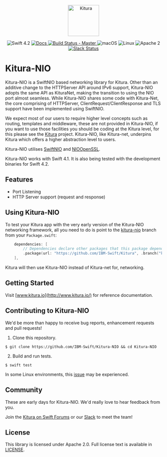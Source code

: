 <p align="center">
<a href="http://kitura.io/">
<img src="https://raw.githubusercontent.com/IBM-Swift/Kitura/master/Sources/Kitura/resources/kitura-bird.svg?sanitize=true" height="100" alt="Kitura">
</a>
</p>


<p align="center">
<img src="https://img.shields.io/badge/Swift-4.2-orange.svg?style=flat" alt="Swift 4.2">
<a href="https://www.kitura.io/packages.html#all">
<img src="https://img.shields.io/badge/docs-kitura.io-1FBCE4.svg" alt="Docs">
</a>
<a href="https://travis-ci.org/IBM-Swift/Kitura-NIO">
<img src="https://travis-ci.org/IBM-Swift/Kitura-NIO.svg?branch=master" alt="Build Status - Master">
</a>
<img src="https://img.shields.io/badge/os-macOS-green.svg?style=flat" alt="macOS">
<img src="https://img.shields.io/badge/os-linux-green.svg?style=flat" alt="Linux">
<img src="https://img.shields.io/badge/license-Apache2-blue.svg?style=flat" alt="Apache 2">
<a href="http://swift-at-ibm-slack.mybluemix.net/">
<img src="http://swift-at-ibm-slack.mybluemix.net/badge.svg" alt="Slack Status">
</a>
</p>

# Kitura-NIO

Kitura-NIO is a SwiftNIO based networking library for Kitura. Other than an additive change to the HTTPServer API around IPv6 support, Kitura-NIO adopts the same API as KituraNet, making the transition to using the NIO port almost seamless. While Kitura-NIO shares some code with Kitura-Net, the core comprising of HTTPServer, ClientRequest/ClientResponse and TLS support have been implemented using SwiftNIO.

We expect most of our users to require higher level concepts such as routing, templates and middleware, these are not provided in Kitura-NIO, if you want to use those facilities you should be coding at the Kitura level, for this please see the [Kitura](https://github.com/IBM-Swift/Kitura) project. Kitura-NIO, like  Kitura-net, underpins Kitura which offers a higher abstraction level to users.

Kitura-NIO utilises [SwiftNIO](https://github.com/apple/swift-nio) and [NIOOpenSSL](https://github.com/apple/swift-nio-ssl).

Kitura-NIO works with Swift 4.1. It is also being tested with the development binaries for Swift 4.2.

## Features

- Port Listening
- HTTP Server support (request and response)

## Using Kitura-NIO

To test your Kitura app with the very early version of the Kitura-NIO networking framework, all you need to do is point to the [kitura-nio](https://github.com/IBM-Swift/Kitura/tree/kitura-nio) branch from your `Package.swift`:

```swift
    dependencies: [
        // Dependencies declare other packages that this package depends on.
        .package(url: "https://github.com/IBM-Swift/Kitura", .branch("kitura-nio")),
    ],
```

Kitura will then use Kitura-NIO instead of Kitura-net for, networking.

## Getting Started

Visit [www.kitura.io](http://www.kitura.io/) for reference documentation.

## Contributing to Kitura-NIO

We'd be more than happy to receive bug reports, enhancement requests and pull requests!

1. Clone this repository.

`$ git clone https://github.com/IBM-Swift/Kitura-NIO && cd Kitura-NIO`

2. Build and run tests.

`$ swift test`

In some Linux environments, this [issue](https://github.com/IBM-Swift/Kitura-NIO/issues/1) may be experienced.

## Community

These are early days for Kitura-NIO. We'd really love to hear feedback from you.

Join the [Kitura on Swift Forums](https://forums.swift.org/c/related-projects/kitura) or our [Slack](http://swift-at-ibm-slack.mybluemix.net/) to meet the team!

## License

This library is licensed under Apache 2.0. Full license text is available in [LICENSE](https://github.com/IBM-Swift/Kitura-NIO/blob/master/LICENSE.txt).
